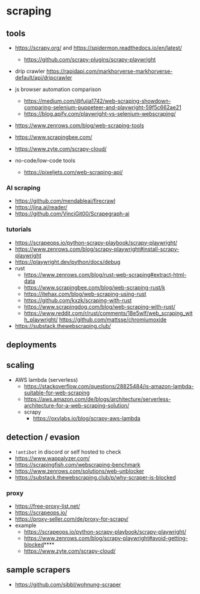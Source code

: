 # scraping

## tools

- https://scrapy.org/ and https://spidermon.readthedocs.io/en/latest/
  - https://github.com/scrapy-plugins/scrapy-playwright
- drip crawler https://rapidapi.com/markhorverse-markhorverse-default/api/dripcrawler
- js browser automation comparison
  - https://medium.com/@fujia1742/web-scraping-showdown-comparing-selenium-puppeteer-and-playwright-59f5c662ae21
  - https://blog.apify.com/playwright-vs-selenium-webscraping/
- https://www.zenrows.com/blog/web-scraping-tools
- https://www.scrapingbee.com/
- https://www.zyte.com/scrapy-cloud/
 
- no-code/low-code tools
  - https://pixeljets.com/web-scraping-api/


### AI scraping

- https://github.com/mendableai/firecrawl
- https://jina.ai/reader/
- https://github.com/VinciGit00/Scrapegraph-ai

### tutorials

- https://scrapeops.io/python-scrapy-playbook/scrapy-playwright/
- https://www.zenrows.com/blog/scrapy-playwright#install-scrapy-playwright
- https://playwright.dev/python/docs/debug
- rust
  - https://www.zenrows.com/blog/rust-web-scraping#extract-html-data
  - https://www.scrapingbee.com/blog/web-scraping-rust/k
  - https://itehax.com/blog/web-scraping-using-rust
  - https://github.com/kxzk/scraping-with-rust
  - https://www.scrapingdog.com/blog/web-scraping-with-rust/
  - https://www.reddit.com/r/rust/comments/18e5wlf/web_scraping_with_playwright/ https://github.com/mattsse/chromiumoxide
- https://substack.thewebscraping.club/

## deployments

## scaling

- AWS lambda (serverless)
  - https://stackoverflow.com/questions/28825484/is-amazon-lambda-suitable-for-web-scraping
  - https://aws.amazon.com/de/blogs/architecture/serverless-architecture-for-a-web-scraping-solution/
  - scrapy
    - https://oxylabs.io/blog/scrapy-aws-lambda

## detection / evasion

- `!antibot` in discord or self hosted to check
- https://www.wappalyzer.com/
- https://scrapingfish.com/webscraping-benchmark
- https://www.zenrows.com/solutions/web-unblocker
- https://substack.thewebscraping.club/p/why-scraper-is-blocked

### proxy

- https://free-proxy-list.net/
- https://scrapeops.io/
- https://proxy-seller.com/de/proxy-for-scrapy/
- example
  - https://scrapeops.io/python-scrapy-playbook/scrapy-playwright/
  - https://www.zenrows.com/blog/scrapy-playwright#avoid-getting-blocked****
  - https://www.zyte.com/scrapy-cloud/


## sample scrapers

- https://github.com/sibbl/wohnung-scraper

